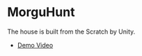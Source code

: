 # MorguHunt

The house is built from the Scratch by Unity. 

- [Demo Video](https://youtu.be/CCoRqhn3Pig) 
